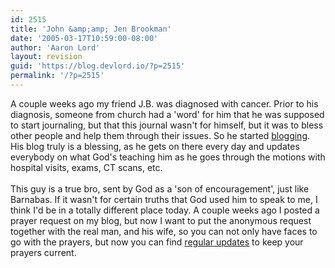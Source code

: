 ```yaml
---
id: 2515
title: 'John &amp;amp; Jen Brookman'
date: '2005-03-17T10:59:00-08:00'
author: 'Aaron Lord'
layout: revision
guid: 'https://blog.devlord.io/?p=2515'
permalink: '/?p=2515'
---
```


A couple weeks ago my friend J.B. was diagnosed with cancer.  Prior to his diagnosis, someone from church had a 'word' for him that he was supposed to start journaling, but that this journal wasn't for himself, but it was to bless other people and help them through their issues.  So he started <a href="http://www.inspiritandintruth.net/">blogging</a>.  His blog truly is a blessing, as he gets on there every day and updates everybody on what God's teaching him as he goes through the motions with hospital visits, exams, CT scans, etc.<br /><br />This guy is a true bro, sent by God as a 'son of encouragement', just like Barnabas.  If it wasn't for certain truths that God used him to speak to me, I think I'd be in a totally different place today.  A couple weeks ago I posted a prayer request on my blog, but now I want to put the anonymous request together with the real man, and his wife, so you can not only have faces to go with the prayers, but now you can find <a href="http://www.inspiritandtruth.net/">regular updates</a> to keep your prayers current.<div class="blogger-post-footer"></div>